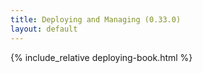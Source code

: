 ```yaml
---
title: Deploying and Managing (0.33.0)
layout: default
---
```


{% include_relative deploying-book.html %}
